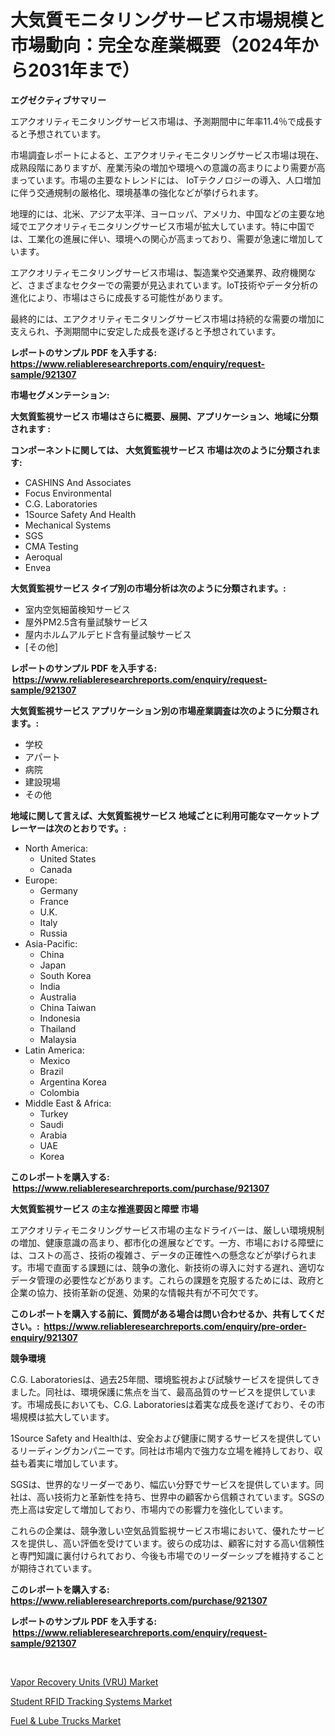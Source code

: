 <p><h1>大気質モニタリングサービス市場規模と市場動向：完全な産業概要（2024年から2031年まで）</h1></p><p><strong>エグゼクティブサマリー</strong></p>
<p><p>エアクオリティモニタリングサービス市場は、予測期間中に年率11.4％で成長すると予想されています。</p><p>市場調査レポートによると、エアクオリティモニタリングサービス市場は現在、成熟段階にありますが、産業汚染の増加や環境への意識の高まりにより需要が高まっています。市場の主要なトレンドには、 IoTテクノロジーの導入、人口増加に伴う交通規制の厳格化、環境基準の強化などが挙げられます。</p><p>地理的には、北米、アジア太平洋、ヨーロッパ、アメリカ、中国などの主要な地域でエアクオリティモニタリングサービス市場が拡大しています。特に中国では、工業化の進展に伴い、環境への関心が高まっており、需要が急速に増加しています。</p><p>エアクオリティモニタリングサービス市場は、製造業や交通業界、政府機関など、さまざまなセクターでの需要が見込まれています。IoT技術やデータ分析の進化により、市場はさらに成長する可能性があります。</p><p>最終的には、エアクオリティモニタリングサービス市場は持続的な需要の増加に支えられ、予測期間中に安定した成長を遂げると予想されています。</p></p>
<p><strong>レポートのサンプル PDF を入手する: <a href="https://www.reliableresearchreports.com/enquiry/request-sample/921307">https://www.reliableresearchreports.com/enquiry/request-sample/921307</a></strong></p>
<p><strong>市場セグメンテーション:</strong></p>
<p><strong> 大気質監視サービス 市場はさらに概要、展開、アプリケーション、地域に分類されます :</strong></p>
<p><strong>コンポーネントに関しては、 大気質監視サービス 市場は次のように分類されます: &nbsp;</strong></p>
<p><ul><li>CASHINS And Associates</li><li>Focus Environmental</li><li>C.G. Laboratories</li><li>1Source Safety And Health</li><li>Mechanical Systems</li><li>SGS</li><li>CMA Testing</li><li>Aeroqual</li><li>Envea</li></ul></p>
<p><strong> 大気質監視サービス タイプ別の市場分析は次のように分類されます。:</strong></p>
<p><ul><li>室内空気細菌検知サービス</li><li>屋外PM2.5含有量試験サービス</li><li>屋内ホルムアルデヒド含有量試験サービス</li><li>[その他]</li></ul></p>
<p><strong>レポートのサンプル PDF を入手する: &nbsp;<a href="https://www.reliableresearchreports.com/enquiry/request-sample/921307">https://www.reliableresearchreports.com/enquiry/request-sample/921307</a></strong></p>
<p><strong> 大気質監視サービス アプリケーション別の市場産業調査は次のように分類されます。:</strong></p>
<p><ul><li>学校</li><li>アパート</li><li>病院</li><li>建設現場</li><li>その他</li></ul></p>
<p><strong>地域に関して言えば、大気質監視サービス 地域ごとに利用可能なマーケットプレーヤーは次のとおりです。:</strong></p>
<p><ul>
    <li>
        North America:
        <ul>
            <li>United States</li>
            <li>Canada</li>
        </ul>
    </li>
    <li>
        Europe:
        <ul>
            <li>Germany</li>
            <li>France</li>
            <li>U.K.</li>
            <li>Italy</li>
            <li>Russia</li>
        </ul>
    </li>
    <li>
        Asia-Pacific:
        <ul>
            <li>China</li>
            <li>Japan</li>
            <li>South Korea</li>
            <li>India</li>
            <li>Australia</li>
            <li>China Taiwan</li>
            <li>Indonesia</li>
            <li>Thailand</li>
            <li>Malaysia</li>
        </ul>
    </li>
    <li>
        Latin America:
        <ul>
            <li>Mexico</li>
            <li>Brazil</li>
            <li>Argentina Korea</li>
            <li>Colombia</li>
        </ul>
    </li>
    <li>
        Middle East & Africa:
        <ul>
            <li>Turkey</li>
            <li>Saudi</li>
            <li>Arabia</li>
            <li>UAE</li>
            <li>Korea</li>
        </ul>
    </li>
    </ul></p>
<p><strong>このレポートを購入する: &nbsp;<a href="https://www.reliableresearchreports.com/purchase/921307">https://www.reliableresearchreports.com/purchase/921307</a></strong></p>
<p><strong>大気質監視サービス の主な推進要因と障壁 市場</strong></p>
<p><p>エアクオリティモニタリングサービス市場の主なドライバーは、厳しい環境規制の増加、健康意識の高まり、都市化の進展などです。一方、市場における障壁には、コストの高さ、技術の複雑さ、データの正確性への懸念などが挙げられます。市場で直面する課題には、競争の激化、新技術の導入に対する遅れ、適切なデータ管理の必要性などがあります。これらの課題を克服するためには、政府と企業の協力、技術革新の促進、効果的な情報共有が不可欠です。</p></p>
<p><strong>このレポートを購入する前に、質問がある場合は問い合わせるか、共有してください。:&nbsp; <a href="https://www.reliableresearchreports.com/enquiry/pre-order-enquiry/921307">https://www.reliableresearchreports.com/enquiry/pre-order-enquiry/921307</a></strong></p>
<p><strong>競争環境</strong></p>
<p><p>C.G. Laboratoriesは、過去25年間、環境監視および試験サービスを提供してきました。同社は、環境保護に焦点を当て、最高品質のサービスを提供しています。市場成長においても、C.G. Laboratoriesは着実な成長を遂げており、その市場規模は拡大しています。</p><p>1Source Safety and Healthは、安全および健康に関するサービスを提供しているリーディングカンパニーです。同社は市場内で強力な立場を維持しており、収益も着実に増加しています。</p><p>SGSは、世界的なリーダーであり、幅広い分野でサービスを提供しています。同社は、高い技術力と革新性を持ち、世界中の顧客から信頼されています。SGSの売上高は安定して増加しており、市場内での影響力を強化しています。</p><p>これらの企業は、競争激しい空気品質監視サービス市場において、優れたサービスを提供し、高い評価を受けています。彼らの成功は、顧客に対する高い信頼性と専門知識に裏付けられており、今後も市場でのリーダーシップを維持することが期待されています。</p></p>
<p><strong>このレポートを購入する: &nbsp; <a href="https://www.reliableresearchreports.com/purchase/921307">https://www.reliableresearchreports.com/purchase/921307</a></strong></p>
<p><strong>レポートのサンプル PDF を入手する: &nbsp;<a href="https://www.reliableresearchreports.com/enquiry/request-sample/921307">https://www.reliableresearchreports.com/enquiry/request-sample/921307</a></strong><strong></strong></p>
<p>&nbsp;</p>
<p><p><a href="https://github.com/juancolorado15/Market-Research-Report-List-1/blob/main/vapor-recovery-units-vru-market.md">Vapor Recovery Units (VRU) Market</a></p><p><a href="https://github.com/Glendatilghmankmgz0rbhwpy/Market-Research-Report-List-1/blob/main/student-rfid-tracking-systems-market.md">Student RFID Tracking Systems Market</a></p><p><a href="https://github.com/dx0328/Market-Research-Report-List-1/blob/main/fuel-lube-trucks-market.md">Fuel & Lube Trucks Market</a></p></p>
